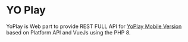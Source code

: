 # YO Play
YoPlay is Web part to provide REST FULL API for [YoPlay Mobile Version](https://github.com/OussamaELAMRANI/YoPlayMobile) based on Platform API and VueJs using the PHP 8.
